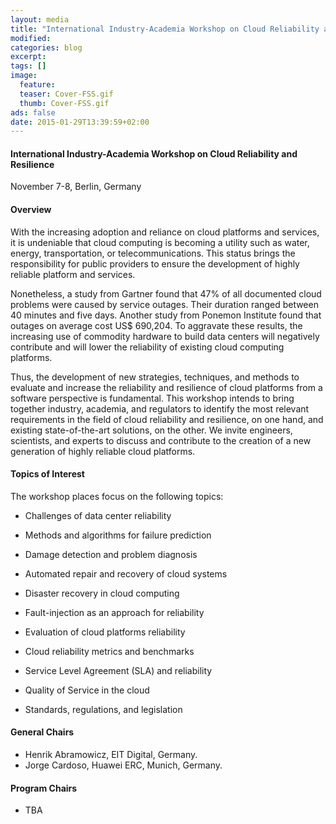 ```yaml
---
layout: media
title: "International Industry-Academia Workshop on Cloud Reliability and Resilience "
modified:
categories: blog
excerpt:
tags: []
image:
  feature: 
  teaser: Cover-FSS.gif
  thumb: Cover-FSS.gif
ads: false
date: 2015-01-29T13:39:59+02:00
---
```


#### International Industry-Academia Workshop on Cloud Reliability and Resilience 

November 7-8, Berlin, Germany 

#### Overview
With the increasing adoption and reliance on cloud platforms and services, it is undeniable that cloud computing is becoming a utility such as water, energy, transportation, or telecommunications. This status brings the responsibility for public providers to ensure the development of highly reliable platform and services. 

Nonetheless, a study from Gartner found that 47% of all documented cloud problems were caused by service outages. Their duration ranged between 40 minutes and five days. Another study from Ponemon Institute found that outages on average cost US$ 690,204. To aggravate these results, the increasing use of commodity hardware to build data centers will negatively contribute and will lower the reliability of existing cloud computing platforms.

Thus, the development of new strategies, techniques, and methods to evaluate and increase the reliability and resilience of cloud platforms from a software perspective is fundamental.
This workshop intends to bring together industry, academia, and regulators to identify the most relevant requirements in the field of cloud reliability and resilience, on one hand, and existing state-of-the-art solutions, on the other. We invite engineers, scientists, and experts to discuss and contribute to the creation of a new generation of highly reliable cloud platforms. 

#### Topics of Interest
The workshop places focus on the following topics:

+	Challenges of data center reliability 

+	Methods and algorithms for failure prediction

+	Damage detection and problem diagnosis
+	Automated repair and recovery of cloud systems
+	Disaster recovery in cloud computing 
+	Fault-injection as an approach for reliability
+	Evaluation of cloud platforms reliability 
+	Cloud reliability metrics and benchmarks
+	Service Level Agreement (SLA) and reliability
+	Quality of Service in the cloud
+	Standards, regulations, and legislation

#### General Chairs
+ Henrik Abramowicz, EIT Digital, Germany.
+ Jorge Cardoso, Huawei ERC, Munich, Germany.

#### Program Chairs
+ TBA



